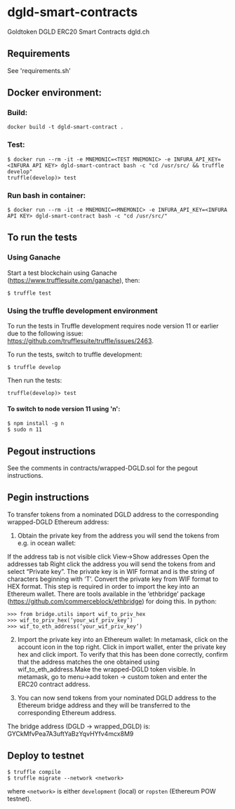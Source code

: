 # dgld-smart-contracts
Goldtoken DGLD ERC20 Smart Contracts dgld.ch

## Requirements
See 'requirements.sh'

## Docker environment:
### Build:
```
docker build -t dgld-smart-contract .

```
### Test:
```
$ docker run --rm -it -e MNEMONIC=<TEST MNEMONIC> -e INFURA_API_KEY=<INFURA API KEY> dgld-smart-contract bash -c "cd /usr/src/ && truffle develop"
truffle(develop)> test
```

### Run bash in container:
```                                                                                      
$ docker run --rm -it -e MNEMONIC=<MNEMONIC> -e INFURA_API_KEY=<INFURA API KEY> dgld-smart-contract bash -c "cd /usr/src/"
```

## To run the tests
### Using Ganache
Start a test blockchain using Ganache (https://www.trufflesuite.com/ganache), then:
```
$ truffle test
```

### Using the truffle development environment
To run the tests in Truffle development requires node version 11 or earlier due to the following issue: https://github.com/trufflesuite/truffle/issues/2463.

To run the tests, switch to truffle development:

```
$ truffle develop
```

Then run the tests:

```
truffle(develop)> test
```

#### To switch to node version 11 using 'n':
```
$ npm install -g n 
$ sudo n 11
```

## Pegout instructions
See the comments in contracts/wrapped-DGLD.sol for the pegout instructions. 

## Pegin instructions 
To transfer tokens from a nominated DGLD address to the corresponding wrapped-DGLD Ethereum address:

1) Obtain the private key from the address you will send the tokens from e.g. in ocean wallet: 

If the address tab is not visible click View->Show addresses
Open the addresses tab
Right click the address you will send the tokens from and select “Private key”. The private
key is in WIF format and is the string of characters beginning with ‘T’.
Convert the private key from WIF format to HEX format. This step is required in order to
import the key into an Ethereum wallet. There are tools available in the ‘ethbridge’
package (https://github.com/commerceblock/ethbridge) for doing this. In python:

```
>>> from bridge.utils import wif_to_priv_hex
>>> wif_to_priv_hex(‘your_wif_priv_key’)
>>> wif_to_eth_address(‘your_wif_priv_key’)
```

2) Import the private key into an Ethereum wallet:
       In metamask, click on the account icon in the top right. Click in import wallet, enter the
       private key hex and click import. To verify that this has been done correctly, confirm that
       the address matches the one obtained using wif_to_eth_address.Make the wrapped-DGLD token
       visible. In metamask, go to menu->add token -> custom token and enter the ERC20 contract
       address.

3) You can now send tokens from your nominated DGLD address to the Ethereum bridge address and they
will be transferred to the corresponding Ethereum address. 

The bridge address (DGLD -> wrapped_DGLD) is:
GYCkMfvPea7A3uftYaBzYqvHYfv4mcx8M9

## Deploy to testnet

```
$ truffle compile
$ truffle migrate --network <network>
```

where ```<network>``` is either ```development``` (local) or ```ropsten``` (Ethereum POW testnet).
